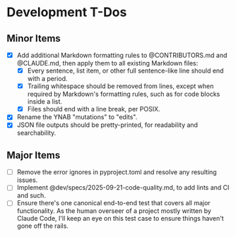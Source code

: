 # Development T-Dos

## Minor Items

- [X] Add additional Markdown formatting rules to @CONTRIBUTORS.md and @CLAUDE.md,
        then apply them to all existing Markdown files:
    - [X] Every sentence, list item, or other full sentence-like line should end with a period.
    - [X] Trailing whitespace should be removed from lines,
            except when required by Markdown's formatting rules,
            such as for code blocks inside a list.
    - [X] Files should end with a line break, per POSIX.
- [X] Rename the YNAB "mutations" to "edits".
- [X] JSON file outputs should be pretty-printed, for readability and searchability.

## Major Items

- [ ] Remove the error ignores in pyproject.toml and resolve any resulting issues.
- [ ] Implement @dev/specs/2025-09-21-code-quality.md, to add lints and CI and such.
- [ ] Ensure there's one canonical end-to-end test that covers all major functionality.
      As the human overseer of a project mostly written by Claude Code,
        I'll keep an eye on this test case to ensure things haven't gone off the rails.
